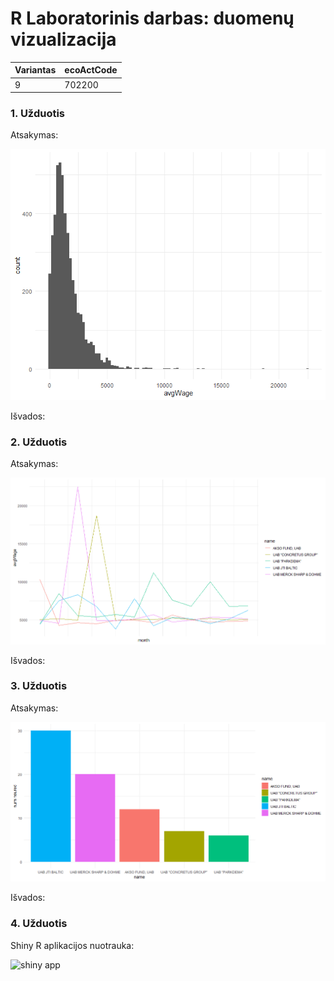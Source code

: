 # R Laboratorinis darbas: duomenų vizualizacija

| Variantas | ecoActCode |
|------------- | ------------- |
|9   | 702200 |

### 1. Užduotis

Atsakymas:

![histograma](img/1uzd.png)

Išvados:

### 2. Užduotis

Atsakymas:

![atlyginimai](img/2uzd.png)

Išvados:


### 3. Užduotis

Atsakymas:

![apdraustieji](img/3uzd.png)

Išvados:


### 4. Užduotis

Shiny R aplikacijos nuotrauka:

![shiny app](img/shiny_example.png)

